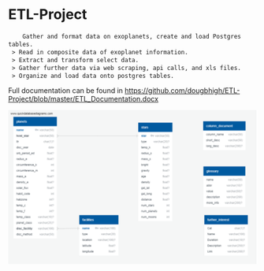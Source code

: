# ETL-Project
        Gather and format data on exoplanets, create and load Postgres tables.
     > Read in composite data of exoplanet information.
     > Extract and transform select data.
     > Gather further data via web scraping, api calls, and xls files.
     > Organize and load data onto postgres tables. 

Full documentation can be found in https://github.com/dougbhigh/ETL-Project/blob/master/ETL_Documentation.docx

![alt text](https://github.com/dougbhigh/ETL-Project/blob/master/images/planetary_db_ERD.png)
